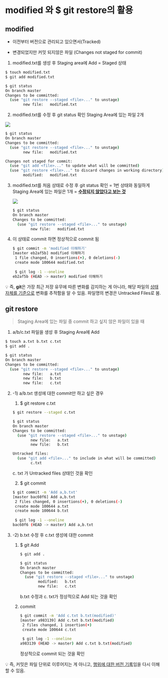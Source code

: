 # modified 와 $ git restore의 활용



## modified

- 이전부터 버전으로 관리되고 있으면서(Tracked)

- 변경되었지만 커밋 되지않은 파일 (Changes not staged for commit)



1. modified.txt를 생성 후 Staging area에 Add = Staged 상태

```bash
$ touch modified.txt
$ git add modified.txt

$ git status
On branch master
Changes to be committed:
  (use "git restore --staged <file>..." to unstage)
        new file:   modified.txt
```



2. modified.txt를 수정 후 git status 확인 Staging Area에 있는 파일 2개

<img src="(https://user-images.githubusercontent.com/108647806/178028690-45fb7453-4e64-48af-9105-2065bbd974fc.PNG)"/>

```bash
$ git status
On branch master
Changes to be committed:
  (use "git restore --staged <file>..." to unstage)
        new file:   modified.txt

Changes not staged for commit:
  (use "git add <file>..." to update what will be committed)
  (use "git restore <file>..." to discard changes in working directory)
        modified:   modified.txt
```



3. modified.txt를 처음 상태로 수정 후 git status 확인 = 1번 상태와 동일하게 Staging Area에 있는 파일은 1개 = <u>**수정되지 않았다고 보는 것**</u>

   <img src="https://user-images.githubusercontent.com/108647806/178028818-86dce398-d16e-40a0-8aa8-aff0283b6f84.PNG)"/>

   ```bash
   $ git status
   On branch master
   Changes to be committed:
     (use "git restore --staged <file>..." to unstage)
           new file:   modified.txt
   ```



4. 이 상태로 commit 하면 정상적으로 commit 됨

   ```bash
   $ git commit -m 'modified 이해하기'
   [master eb2af5b] modified 이해하기
    1 file changed, 0 insertions(+), 0 deletions(-)
    create mode 100644 modified.txt
    
    $ git log -1 --oneline
   eb2af5b (HEAD -> master) modified 이해하기
   ```



💡 즉, **git**은 가장 최근 저장 유무에 따른 변화를 감지하는 게 아니라, 해당 파일의 <u>상태 자체를 기준으로</u> 변화를 추적함을 알 수 있음.
파일명의 변경은 Untracked Files로 봄.



## git restore

> Staging Area에 있는 파일 중 commit 하고 싶지 않은 파일이 있을 때



1. a/b/c.txt 파일을 생성 후 Staging Area에 Add

```bash
$ touch a.txt b.txt c.txt
$ git add .

$ git status
On branch master
Changes to be committed:
  (use "git restore --staged <file>..." to unstage)
        new file:   a.txt
        new file:   b.txt
        new file:   c.txt
```



2. -1) a/b.txt 생성에 대한 commit만 하고 싶은 경우

   1. $ git restore c.txt

   ```bash
   $ git restore --staged c.txt
   
   $ git status
   On branch master
   Changes to be committed:
     (use "git restore --staged <file>..." to unstage)
           new file:   a.txt
           new file:   b.txt
   
   Untracked files:
     (use "git add <file>..." to include in what will be committed)
           c.txt
   ```

   c. txt 가 Untracked files 상태인 것을 확인

   

   2. $ git commit

   ```bash
   $ git commit -m 'Add a,b.txt'
   [master bac60f6] Add a,b.txt
    2 files changed, 0 insertions(+), 0 deletions(-)
    create mode 100644 a.txt
    create mode 100644 b.txt
    
    $ git log -1 --oneline
   bac60f6 (HEAD -> master) Add a,b.txt
   ```

 2. -2) b.txt 수정 후 c.txt 생성에 대한 commit

    1. $ git Add

       ```bash
       $ git add .
       
       $ git status
       On branch master
       Changes to be committed:
         (use "git restore --staged <file>..." to unstage)
               modified:   b.txt
               new file:   c.txt
       ```

       b.txt 수정과 c. txt가 정상적으로 Add 되는 것을 확인

       

    2. commit

       ```bash
       $ git commit -m 'Add c.txt b.txt(modified)'
       [master a983139] Add c.txt b.txt(modified)
        2 files changed, 1 insertion(+)
        create mode 100644 c.txt
        
        $ git log -1 --oneline
       a983139 (HEAD -> master) Add c.txt b.txt(modified)
       ```

       정상적으로 commit 되는 것을 확인

       

💡 즉, 커밋은 파일 단위로 이루어지는 게 아니고, <u>행위에 대한 버전 기록</u>임을 다시 이해할 수 있음.

